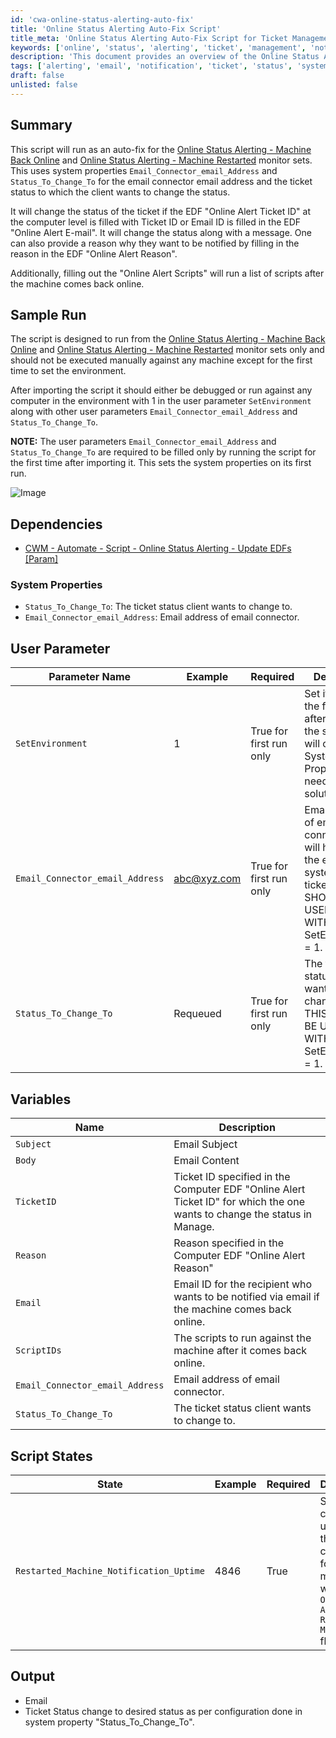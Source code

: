 ```yaml
---
id: 'cwa-online-status-alerting-auto-fix'
title: 'Online Status Alerting Auto-Fix Script'
title_meta: 'Online Status Alerting Auto-Fix Script for Ticket Management'
keywords: ['online', 'status', 'alerting', 'ticket', 'management', 'notification']
description: 'This document provides an overview of the Online Status Alerting Auto-Fix script designed to manage ticket statuses when machines come back online or are restarted. It details the required system properties and user parameters, along with dependencies and sample runs to guide users in implementing the script effectively.'
tags: ['alerting', 'email', 'notification', 'ticket', 'status', 'system', 'script']
draft: false
unlisted: false
---
```

## Summary

This script will run as an auto-fix for the [Online Status Alerting - Machine Back Online](https://proval.itglue.com/DOC-5078775-13284611) and [Online Status Alerting - Machine Restarted](https://proval.itglue.com/DOC-5078775-17543410) monitor sets. This uses system properties `Email_Connector_email_Address` and `Status_To_Change_To` for the email connector email address and the ticket status to which the client wants to change the status.

It will change the status of the ticket if the EDF "Online Alert Ticket ID" at the computer level is filled with Ticket ID or Email ID is filled in the EDF "Online Alert E-mail". It will change the status along with a message. One can also provide a reason why they want to be notified by filling in the reason in the EDF "Online Alert Reason".

Additionally, filling out the "Online Alert Scripts" will run a list of scripts after the machine comes back online.

## Sample Run

The script is designed to run from the [Online Status Alerting - Machine Back Online](https://proval.itglue.com/DOC-5078775-13284611) and [Online Status Alerting - Machine Restarted](https://proval.itglue.com/DOC-5078775-17543410) monitor sets only and should not be executed manually against any machine except for the first time to set the environment.

After importing the script it should either be debugged or run against any computer in the environment with 1 in the user parameter `SetEnvironment` along with other user parameters `Email_Connector_email_Address` and `Status_To_Change_To`.

**NOTE:** The user parameters `Email_Connector_email_Address` and `Status_To_Change_To` are required to be filled only by running the script for the first time after importing it. This sets the system properties on its first run.

![Image](5078775/docs/13284609/images/21877100)

## Dependencies

- [CWM - Automate - Script - Online Status Alerting - Update EDFs [Param]](https://proval.itglue.com/DOC-5078775-13284610)

### System Properties

- `Status_To_Change_To`: The ticket status client wants to change to.
- `Email_Connector_email_Address`: Email address of email connector.

## User Parameter

| Parameter Name                     | Example                | Required                    | Description                                                                                                                                          |
|------------------------------------|------------------------|-----------------------------|------------------------------------------------------------------------------------------------------------------------------------------------------|
| `SetEnvironment`                   | 1                      | True for first run only     | Set it to 1 for the first run after importing the script. This will create the System Properties needed for the solution.                          |
| `Email_Connector_email_Address`    | [abc@xyz.com](mailto:abc@xyz.com) | True for first run only     | Email address of email connector. This will help to link the email system with ticketing. THIS SHOULD BE USED ONLY WITH SetEnvironment = 1.       |
| `Status_To_Change_To`              | Requeued               | True for first run only     | The ticket status client wants to change to. THIS SHOULD BE USED ONLY WITH SetEnvironment = 1.                                                      |

## Variables

| Name                             | Description                                                                                                           |
|----------------------------------|-----------------------------------------------------------------------------------------------------------------------|
| `Subject`                        | Email Subject                                                                                                         |
| `Body`                           | Email Content                                                                                                         |
| `TicketID`                       | Ticket ID specified in the Computer EDF "Online Alert Ticket ID" for which the one wants to change the status in Manage. |
| `Reason`                         | Reason specified in the Computer EDF "Online Alert Reason"                                                           |
| `Email`                          | Email ID for the recipient who wants to be notified via email if the machine comes back online.                      |
| `ScriptIDs`                      | The scripts to run against the machine after it comes back online.                                                  |
| `Email_Connector_email_Address`  | Email address of email connector.                                                                                   |
| `Status_To_Change_To`           | The ticket status client wants to change to.                                                                         |

## Script States

| State                             | Example | Required | Description                                                                                                           |
|-----------------------------------|---------|----------|-----------------------------------------------------------------------------------------------------------------------|
| `Restarted_Machine_Notification_Uptime` | 4846    | True     | Stores the current uptime of the computer for the machines with the `Online Alert Restarted Machine` flagged.        |

## Output

- Email
- Ticket Status change to desired status as per configuration done in system property "Status_To_Change_To".

